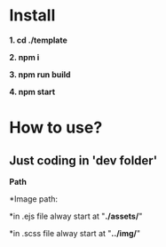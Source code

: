 # Install
**1. cd ./template**

**2. npm i**

**3. npm run build**

**4. npm start**

# How to use?

## Just coding in 'dev folder'

**Path**

\*Image path:

\*in .ejs file alway start at "**./assets/**"

\*in .scss file alway start at "**../img/**"
